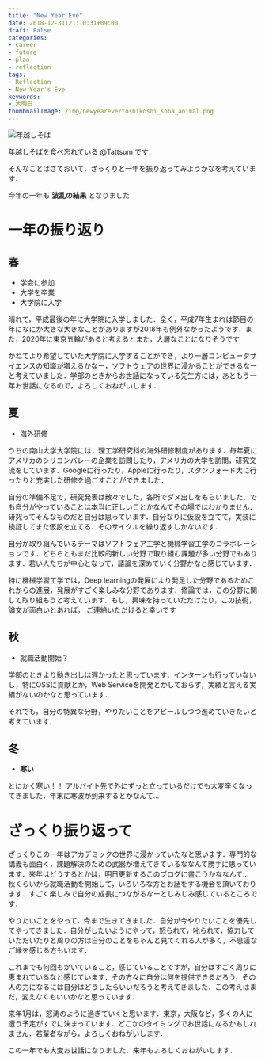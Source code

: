 ```yaml
---
title: "New Year Eve"
date: 2018-12-31T21:10:31+09:00
draft: False
categories:
- career
- future
- plan
- reflection
tags:
- Reflection
- New Year's Eve
keywords:
- 大晦日
thumbnailImage: /img/newyeareve/toshikoshi_soba_animal.png
---
```


<!--more-->

![年越しそば](/img/newyeareve/toshikoshi_soba_animal.png)


年越しそばを食べ忘れている @Tattsum です．

そんなことはさておいて，ざっくりと一年を振り返ってみようかなを考えています．

今年の一年も **波乱の結果** となりました

# 一年の振り返り
## 春
- 学会に参加
- 大学を卒業
- 大学院に入学

晴れて，平成最後の年に大学院に入学しました．全く，平成7年生まれは節目の年になにか大きな大きなことがありますが2018年も例外なかったようです．また，2020年に東京五輪があると考えるとまた，大層なことになりそうです

かねてより希望していた大学院に入学することができ，より一層コンピュータサイエンスの知識が増えるかなー，ソフトウェアの世界に浸かることができるなーと考えていました．学部のときからお世話になっている先生方には，あともう一年お世話になるので，よろしくおねがいします．

## 夏
- 海外研修

うちの南山大学大学院には，理工学研究科の海外研修制度があります．毎年夏にアメリカのシリコンバレーの企業を訪問したり，アメリカの大学を訪問，研究交流をしています．Googleに行ったり，Appleに行ったり，スタンフォード大に行ったりと充実した研修を過ごすことができました．

自分の準備不足で，研究発表は散々でした，各所でダメ出しをもらいました．でも自分がやっていることは本当に正しいことかなんてその場ではわかりません．研究ってそんなものだと自分は思っています．自分なりに仮設を立てて，実装に検証してまた仮設を立てる．そのサイクルを繰り返すしかないです．

自分が取り組んでいるテーマはソフトウェア工学と機械学習工学のコラボレーションです．どちらともまだ比較的新しい分野で取り組む課題が多い分野でもあります．若い人たちが中心となって，議論を深めていく分野かなと感じています．

特に機械学習工学では，Deep learningの発展により発足した分野であるためこれからの進展，発展がすごく楽しみな分野であります．修論では，この分野に関して取り組もうと考えています．もし，興味を持っていただけたり，この技術，論文が面白いとあれば， ご連絡いただけると幸いです

## 秋
- 就職活動開始？

学部のときより動き出しは遅かったと思っています．インターンも行っていないし，特にOSSに貢献とか，Web Serviceを開発とかしておらず，実績と言える実績がないのかなと思っています．

それでも，自分の特異な分野，やりたいことをアピールしつつ進めていきたいと考えています．

## 冬
- **寒い**

とにかく寒い！！
アルバイト先で外にずっと立っているだけでも大変辛くなってきました．年末に寒波が到来するとかなんて...


# ざっくり振り返って
ざっくりこの一年はアカデミックの世界に浸かっていたなと思います．専門的な講義も面白く，課題解決のための武器が増えてきているななんて勝手に思っています．来年はどうするとかは，明日更新するこのブログに書こうかななんて...
秋くらいから就職活動を開始して，いろいろな方とお話をする機会を頂いております．すごく楽しみで自分の成長につながるなーとしみじみ感じているところです．

やりたいことをやって，今まで生きてきました．自分が今やりたいことを優先してやってきました．自分がしたいようにやって，怒られて，叱られて，協力していただいたりと周りの方は自分のことをちゃんと見てくれる人が多く，不思議なご縁を感じる方もいます．

これまでも何回もかいていること，感じていることですが，自分はすごく周りに恵まれているなと感じています．その方々に自分は何を提供できるだろう，その人の力になるには自分はどうしたらいいだろうと考えてきました．この考えはまだ，変えなくもいいかなと思っています．

来年1月は，怒涛のように過ぎていくと思います．東京，大阪など，多くの人に遭う予定がすでに決まっています．どこかのタイミングでお世話になるかもしれません．若輩者ながら，よろしくおねがいします．

この一年でも大変お世話になりました．来年もよろしくおねがいします．
